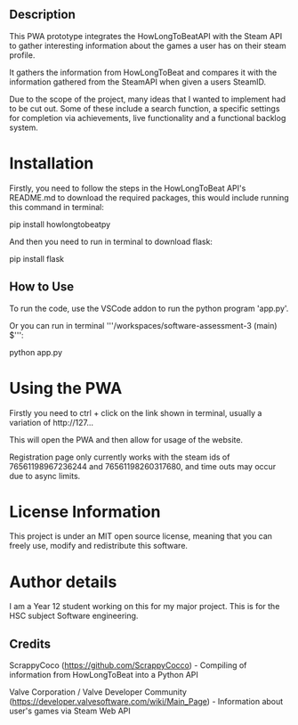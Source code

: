 ## Description
This PWA prototype integrates the HowLongToBeatAPI with the Steam API to gather interesting information about the games a user has on their steam profile.

It gathers the information from HowLongToBeat and compares it with the information gathered from the SteamAPI when given a users SteamID.

Due to the scope of the project, many ideas that I wanted to implement had to be cut out. Some of these include a search function, a specific settings for completion via achievements, live functionality and a functional backlog system.

# Installation

Firstly, you need to follow the steps in the HowLongToBeat API's README.md to download the required packages, this would include running this command in terminal:

pip install howlongtobeatpy

And then you need to run in terminal to download flask:

pip install flask

## How to Use

To run the code, use the VSCode addon to run the python program 'app.py'.

Or you can run in terminal '''/workspaces/software-assessment-3 (main) $''':

python app.py

# Using the PWA

Firstly you need to ctrl + click on the link shown in terminal, usually a variation of http://127...

This will open the PWA and then allow for usage of the website.

Registration page only currently works with the steam ids of 76561198967236244 and 76561198260317680, and time outs may occur due to async limits.

# License Information

This project is under an MIT open source license, meaning that you can freely use, modify and redistribute this software.

# Author details

I am a Year 12 student working on this for my major project. This is for the HSC subject Software engineering.

## Credits

ScrappyCoco (https://github.com/ScrappyCocco) - Compiling of information from HowLongToBeat into a Python API 

Valve Corporation / Valve Developer Community (https://developer.valvesoftware.com/wiki/Main_Page) - Information about user's games via Steam Web API
